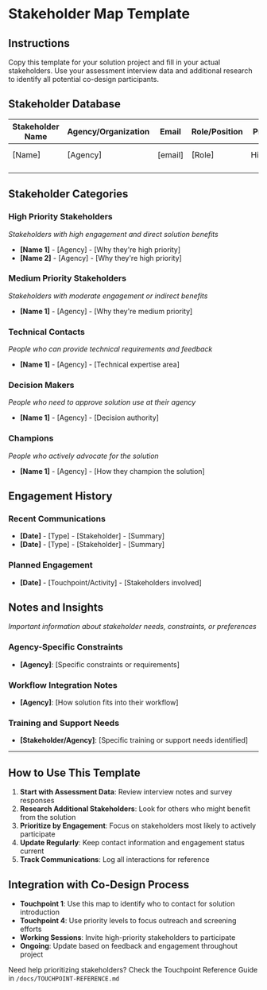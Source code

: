 # Stakeholder Map Template

## Instructions
Copy this template for your solution project and fill in your actual stakeholders. Use your assessment interview data and additional research to identify all potential co-design participants.

## Stakeholder Database

| Stakeholder Name | Agency/Organization | Email | Role/Position | Priority Level | LoS Score | Engagement Status | Last Contact |
|------------------|-------------------|-------|---------------|----------------|-----------|------------------|--------------|
| [Name] | [Agency] | [email] | [Role] | High/Med/Low | [1-10] | Active/Interested/Unresponsive | [Date] |
| | | | | | | | |
| | | | | | | | |

## Stakeholder Categories

### High Priority Stakeholders
*Stakeholders with high engagement and direct solution benefits*
- **[Name 1]** - [Agency] - [Why they're high priority]
- **[Name 2]** - [Agency] - [Why they're high priority]

### Medium Priority Stakeholders  
*Stakeholders with moderate engagement or indirect benefits*
- **[Name 1]** - [Agency] - [Why they're medium priority]

### Technical Contacts
*People who can provide technical requirements and feedback*
- **[Name 1]** - [Agency] - [Technical expertise area]

### Decision Makers
*People who need to approve solution use at their agency*
- **[Name 1]** - [Agency] - [Decision authority]

### Champions
*People who actively advocate for the solution*
- **[Name 1]** - [Agency] - [How they champion the solution]

## Engagement History

### Recent Communications
- **[Date]** - [Type] - [Stakeholder] - [Summary]
- **[Date]** - [Type] - [Stakeholder] - [Summary]

### Planned Engagement
- **[Date]** - [Touchpoint/Activity] - [Stakeholders involved]

## Notes and Insights
*Important information about stakeholder needs, constraints, or preferences*

### Agency-Specific Constraints
- **[Agency]**: [Specific constraints or requirements]

### Workflow Integration Notes
- **[Agency]**: [How solution fits into their workflow]

### Training and Support Needs
- **[Stakeholder/Agency]**: [Specific training or support needs identified]

---

## How to Use This Template

1. **Start with Assessment Data**: Review interview notes and survey responses
2. **Research Additional Stakeholders**: Look for others who might benefit from the solution
3. **Prioritize by Engagement**: Focus on stakeholders most likely to actively participate
4. **Update Regularly**: Keep contact information and engagement status current
5. **Track Communications**: Log all interactions for reference

## Integration with Co-Design Process

- **Touchpoint 1**: Use this map to identify who to contact for solution introduction
- **Touchpoint 4**: Use priority levels to focus outreach and screening efforts
- **Working Sessions**: Invite high-priority stakeholders to participate
- **Ongoing**: Update based on feedback and engagement throughout project

Need help prioritizing stakeholders? Check the Touchpoint Reference Guide in `/docs/TOUCHPOINT-REFERENCE.md`
